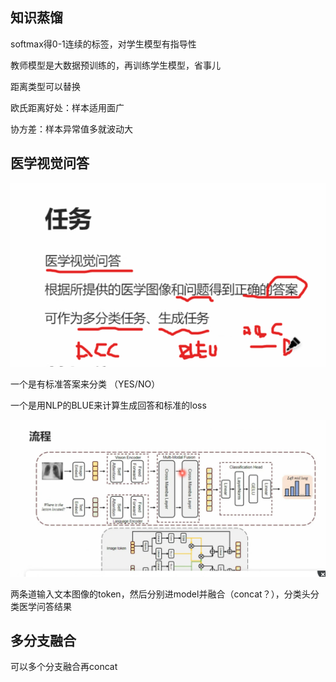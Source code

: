 ## 知识蒸馏

softmax得0-1连续的标签，对学生模型有指导性

教师模型是大数据预训练的，再训练学生模型，省事儿

距离类型可以替换

欧氏距离好处：样本适用面广

协方差：样本异常值多就波动大

## 医学视觉问答

![image-20241127215822460](./assets/image-20241127215822460.png) 

一个是有标准答案来分类 （YES/NO）

一个是用NLP的BLUE来计算生成回答和标准的loss

![image-20241127220220469](./assets/image-20241127220220469.png) 

两条道输入文本图像的token，然后分别进model并融合（concat？），分类头分类医学问答结果

## 多分支融合

可以多个分支融合再concat
